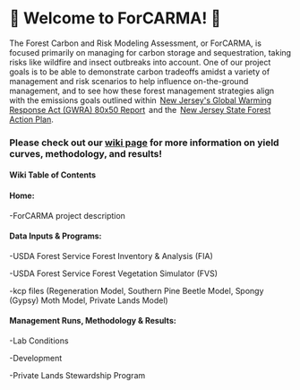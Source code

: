 # 🌳 Welcome to ForCARMA! 🌲
The Forest Carbon and Risk Modeling Assessment, or ForCARMA, is focused primarily on managing for carbon storage and sequestration, taking risks like wildfire and insect outbreaks into account. One of our project goals is to be able to demonstrate carbon tradeoffs amidst a variety of management and risk scenarios to help influence on-the-ground management, and to see how these forest management strategies align with the emissions goals outlined within  [New Jersey's Global Warming Response Act (GWRA) 80x50 Report](dep.nj.gov/wp-content/uploads/climatechange/nj-gwra-80x50-report-2020.pdf)  and the  [New Jersey State Forest Action Plan](https://nj.gov/dep/parksandforests/forest/njsfap/). 

### Please check out our [wiki page](https://github.com/New-Jersey-Forest-Service/ForCARMA/wiki) for more information on yield curves, methodology, and results!



#### Wiki Table of Contents 

#### Home: 

   -ForCARMA project description 

#### Data Inputs & Programs: 

  -USDA Forest Service Forest Inventory & Analysis (FIA) 
  
  -USDA Forest Service Forest Vegetation Simulator (FVS) 
  
  -kcp files (Regeneration Model, Southern Pine Beetle Model, Spongy (Gypsy) Moth Model, Private Lands Model) 

#### Management Runs, Methodology & Results: 

  -Lab Conditions
  
  -Development
  
  -Private Lands Stewardship Program 
